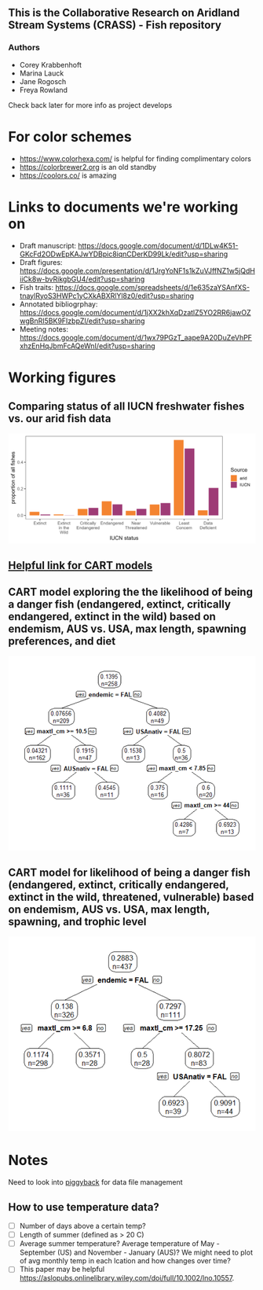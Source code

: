 ## This is the Collaborative Research on Aridland Stream Systems (CRASS) - Fish repository
### Authors
- Corey Krabbenhoft
- Marina Lauck
- Jane Rogosch
- Freya Rowland


Check back later for more info as project develops

# For color schemes
- <https://www.colorhexa.com/> is helpful for finding complimentary colors
- <https://colorbrewer2.org> is an old standby
- <https://coolors.co/> is amazing

# Links to documents we're working on
- Draft manuscript: https://docs.google.com/document/d/1DLw4K51-GKcFd2ODwEpKAJwYDBpic8iqnCDerKD99Lk/edit?usp=sharing
- Draft figures: https://docs.google.com/presentation/d/1JrgYoNF1s1kZuVJffNZ1w5jQdHiiCk8w-bvRikgbGU4/edit?usp=sharing
- Fish traits: https://docs.google.com/spreadsheets/d/1e635zaYSAnfXS-tnaylRyoS3HWPc1yCXkABXRlYl8z0/edit?usp=sharing
- Annotated bibliogrphay: https://docs.google.com/document/d/1jXX2khXqDzatlZ5YO2RR6jawOZwgBnRI5BK9FIzbpZI/edit?usp=sharing
- Meeting notes: https://docs.google.com/document/d/1wx79PGzT_aape9A20DuZeVhPFxhzEnHqJbmFcAQeWnI/edit?usp=sharing

# Working figures

## Comparing status of all IUCN freshwater fishes vs. our arid fish data
![status](figures/IUCN_v_arid.png)

## [Helpful link for CART models](<https://gsp.humboldt.edu/OLM/R/05_04_CART.html#:~:text=yval%3A%20predicted%20value%20at%20the%20node%20%28yprob%29%3A%20the,next%20to%20a%20node%20indicates%20it%20is%20terminal>)

## CART model exploring the the likelihood of being a danger fish (endangered, extinct, critically endangered, extinct in the wild) based on endemism, AUS vs. USA, max length, spawning preferences, and diet
![CART](figures/DangerFishCART.png)

## CART model for likelihood of being a danger fish (endangered, extinct, critically endangered, extinct in the wild, threatened, vulnerable) based on endemism, AUS vs. USA, max length, spawning, and trophic level
![CART2](figures/DangerFishCART2.png)

# Notes
Need to look into [piggyback](<https://docs.ropensci.org/piggyback/>) for data file management

## How to use temperature data?
- [ ] Number of days above a certain temp?
- [ ] Length of summer (defined as > 20 C)
- [ ] Average summer temperature? Average temperature of May - September (US) and November - January (AUS)? We might need to plot of avg monthly temp in each lcation and how changes over time?
- [ ] This paper may be helpful https://aslopubs.onlinelibrary.wiley.com/doi/full/10.1002/lno.10557. 
